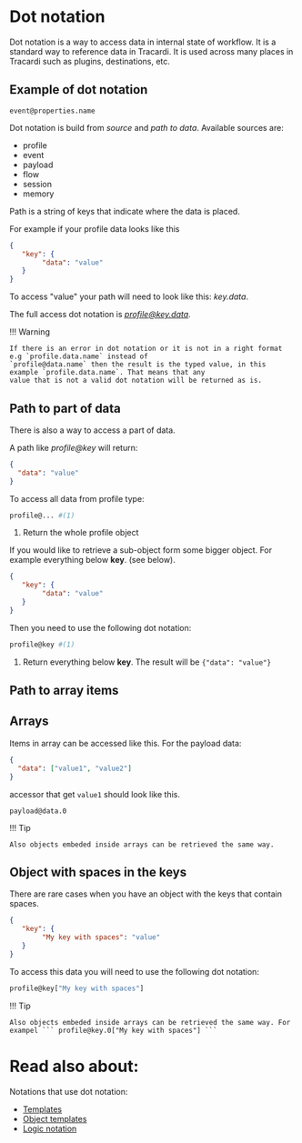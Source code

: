 # Dot notation

Dot notation is a way to access data in internal state of workflow. It is a standard 
way to reference data in Tracardi. It is used across many places in Tracardi such as 
plugins, destinations, etc. 

## Example of dot notation

```
event@properties.name
```

Dot notation is build from *source* and *path to data*. Available sources are:

* profile
* event
* payload
* flow
* session
* memory

Path is a string of keys that indicate where the data is placed.

For example if your profile data looks like this

```json
{
   "key": {
        "data": "value"
   }
}
```

To access "value" your path will need to look like this: *key.data*.

The full access dot notation is *profile@key.data*.

!!! Warning

    If there is an error in dot notation or it is not in a right format e.g `profile.data.name` instead of 
    `profile@data.name` then the result is the typed value, in this example `profile.data.name`. That means that any 
    value that is not a valid dot notation will be returned as is.

## Path to part of data

There is also a way to access a part of data. 

A path like *profile@key* will return:

```json
{
  "data": "value"
}
```

To access all data from profile type:

```bash
profile@... #(1)
```

1. Return the whole profile object

If you would like to retrieve a sub-object form some bigger object. For example everything below __key__. (see below).

```json
{
   "key": {
        "data": "value"
   }
}
```

Then you need to use the following dot notation:

```bash
profile@key #(1)
```

1. Return everything below __key__. The result will be ```{"data": "value"}```

## Path to array items

## Arrays

Items in array can be accessed like this. For the payload data:

```json
{
  "data": ["value1", "value2"]
}
```

accessor that get `value1` should look like this.

```
payload@data.0
```

!!! Tip

    Also objects embeded inside arrays can be retrieved the same way.


## Object with spaces in the keys

There are rare cases when you have an object with the keys that contain spaces.

```json title="Example"
{
   "key": {
        "My key with spaces": "value"
   }
}
```

To access this data you will need to use the following dot notation:

```bash
profile@key["My key with spaces"]
```

!!! Tip

    Also objects embeded inside arrays can be retrieved the same way. For exampel ``` profile@key.0["My key with spaces"] ```

# Read also about:

Notations that use dot notation:

* [Templates](templates.md)
* [Object templates](object_template.md)
* [Logic notation](logic_notation.md)

